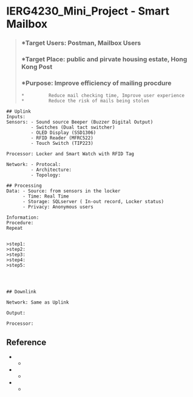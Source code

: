 # IERG4230_Mini_Project - Smart Mailbox 

> ### *Target Users: Postman, Mailbox Users
> ### *Target Place: public and pirvate housing estate, Hong Kong Post
> ### *Purpose: Improve efficiency of mailing procdure
>     *         Reduce mail checking time, Improve user experience
>     *         Reduce the risk of mails being stolen

```
## Uplink 
Inputs: 
Sensors: - Sound source Beeper (Buzzer Digital Output)
         - Switches (Dual tact switcher)
         - OLED Display (SSD1306)
         - RFID Reader (MFRC522)
         - Touch Switch (TIP223)

Processor: Locker and Smart Watch with RFID Tag  

Network: - Protocal:
         - Architecture:
         - Topology:
```

```
## Processing
Data: - Source: from sensors in the locker
      - Time: Real Time
      - Storage: SQLserver ( In-out record, Locker status) 
      - Privacy: Anonymous users
      
Information: 
Procedure:
Repeat


>step1: 
>step2:
>step3:
>step4:
>step5:




```

```
## Downlink

Network: Same as Uplink

Output:

Processor:
```



## Reference
* *
* *
* *
